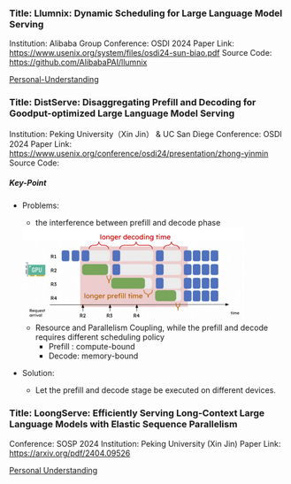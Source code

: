### Title: Llumnix: Dynamic Scheduling for Large Language Model Serving
Institution: Alibaba Group
Conference: OSDI 2024
Paper Link: https://www.usenix.org/system/files/osdi24-sun-biao.pdf
Source Code: https://github.com/AlibabaPAI/llumnix

[Personal-Understanding](./Llumnix-OSDI2024.md)

### Title: DistServe: Disaggregating Prefill and Decoding for Goodput-optimized Large Language Model Serving
Institution: Peking University（Xin Jin） & UC San Diege
Conference: OSDI 2024
Paper Link: https://www.usenix.org/conference/osdi24/presentation/zhong-yinmin
Source Code:

##### Key-Point
- Problems: 
    - the interference between prefill and decode phase

    <img src="./pictures/DistServe-interfernce.png" width=400>

    - Resource and Parallelism Coupling, while the prefill and decode requires different scheduling policy
        - Prefill : compute-bound
        - Decode: memory-bound
- Solution:
    - Let the prefill and decode stage be executed on different devices.

### Title: LoongServe: Efficiently Serving Long-Context Large Language Models with Elastic Sequence Parallelism 
Conference: SOSP 2024 
Institution: Peking University (Xin Jin)
Paper Link: https://arxiv.org/pdf/2404.09526 

[Personal Understanding](./LoongServe-SOSP2024.md)